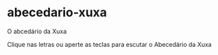# abecedario-xuxa
O abcedário da Xuxa

Clique nas letras ou aperte as teclas para escutar o Abecedário da Xuxa
